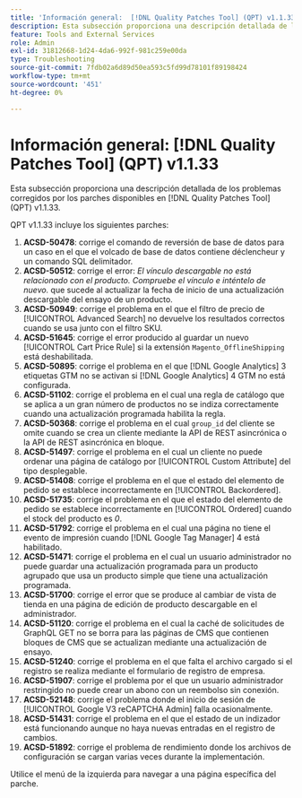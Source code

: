 ```yaml
---
title: 'Información general:  [!DNL Quality Patches Tool] (QPT) v1.1.33'
description: Esta subsección proporciona una descripción detallada de los problemas corregidos por los parches disponibles en  [!DNL Quality Patches Tool] (QPT) v1.1.33.
feature: Tools and External Services
role: Admin
exl-id: 31812668-1d24-4da6-992f-981c259e00da
type: Troubleshooting
source-git-commit: 7fdb02a6d89d50ea593c5fd99d78101f89198424
workflow-type: tm+mt
source-wordcount: '451'
ht-degree: 0%

---
```


# Información general: [!DNL Quality Patches Tool] (QPT) v1.1.33

Esta subsección proporciona una descripción detallada de los problemas corregidos por los parches disponibles en [!DNL Quality Patches Tool] (QPT) v1.1.33.

QPT v1.1.33 incluye los siguientes parches:

1. **ACSD-50478**: corrige el comando de reversión de base de datos para un caso en el que el volcado de base de datos contiene déclencheur y un comando SQL delimitador.
1. **ACSD-50512**: corrige el error: *El vínculo descargable no está relacionado con el producto. Compruebe el vínculo e inténtelo de nuevo.* que sucede al actualizar la fecha de inicio de una actualización descargable del ensayo de un producto.
1. **ACSD-50949**: corrige el problema en el que el filtro de precio de [!UICONTROL Advanced Search] no devuelve los resultados correctos cuando se usa junto con el filtro SKU.
1. **ACSD-51645**: corrige el error producido al guardar un nuevo [!UICONTROL Cart Price Rule] si la extensión `Magento_OfflineShipping` está deshabilitada.
1. **ACSD-50895**: corrige el problema en el que [!DNL Google Analytics] 3 etiquetas GTM no se activan si [!DNL Google Analytics] 4 GTM no está configurada.
1. **ACSD-51102**: corrige el problema en el cual una regla de catálogo que se aplica a un gran número de productos no se indiza correctamente cuando una actualización programada habilita la regla.
1. **ACSD-50368**: corrige el problema en el cual `group_id` del cliente se omite cuando se crea un cliente mediante la API de REST asincrónica o la API de REST asincrónica en bloque.
1. **ACSD-51497**: corrige el problema en el cual un cliente no puede ordenar una página de catálogo por [!UICONTROL Custom Attribute] del tipo desplegable.
1. **ACSD-51408**: corrige el problema en el que el estado del elemento de pedido se establece incorrectamente en [!UICONTROL Backordered].
1. **ACSD-51735**: corrige el problema en el que el estado del elemento de pedido se establece incorrectamente en [!UICONTROL Ordered] cuando el stock del producto es *0*.
1. **ACSD-51792**: corrige el problema en el cual una página no tiene el evento de impresión cuando [!DNL Google Tag Manager] 4 está habilitado.
1. **ACSD-51471**: corrige el problema en el cual un usuario administrador no puede guardar una actualización programada para un producto agrupado que usa un producto simple que tiene una actualización programada.
1. **ACSD-51700**: corrige el error que se produce al cambiar de vista de tienda en una página de edición de producto descargable en el administrador.
1. **ACSD-51120**: corrige el problema en el cual la caché de solicitudes de GraphQL GET no se borra para las páginas de CMS que contienen bloques de CMS que se actualizan mediante una actualización de ensayo.
1. **ACSD-51240**: corrige el problema en el que falta el archivo cargado si el registro se realiza mediante el formulario de registro de empresa.
1. **ACSD-51907**: corrige el problema por el que un usuario administrador restringido no puede crear un abono con un reembolso sin conexión.
1. **ACSD-52148**: corrige el problema donde el inicio de sesión de [!UICONTROL Google V3 reCAPTCHA Admin] falla ocasionalmente.
1. **ACSD-51431**: corrige el problema en el que el estado de un indizador está funcionando aunque no haya nuevas entradas en el registro de cambios.
1. **ACSD-51892**: corrige el problema de rendimiento donde los archivos de configuración se cargan varias veces durante la implementación.

Utilice el menú de la izquierda para navegar a una página específica del parche.
